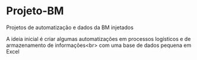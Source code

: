 # Projeto-BM
Projetos de automatização e dados da BM injetados

A ideia inicial é criar algumas automatizações em processos logísticos e de armazenamento de informações<br\>
com uma base de dados pequena em Excel
